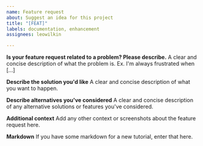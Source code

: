```yaml
---
name: Feature request
about: Suggest an idea for this project
title: "[FEAT]"
labels: documentation, enhancement
assignees: leowilkin

---
```


**Is your feature request related to a problem? Please describe.**
A clear and concise description of what the problem is. Ex. I'm always frustrated when [...]

**Describe the solution you'd like**
A clear and concise description of what you want to happen.

**Describe alternatives you've considered**
A clear and concise description of any alternative solutions or features you've considered.

**Additional context**
Add any other context or screenshots about the feature request here.

**Markdown**
If you have some markdown for a new tutorial, enter that here.
